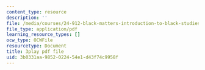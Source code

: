 ```yaml
---
content_type: resource
description: ''
file: /media/courses/24-912-black-matters-introduction-to-black-studies-spring-2017/3b0331aa9852022454e1d43f74c9958f_f9YGQZVxJ9I.pdf
file_type: application/pdf
learning_resource_types: []
ocw_type: OCWFile
resourcetype: Document
title: 3play pdf file
uid: 3b0331aa-9852-0224-54e1-d43f74c9958f
---
```

